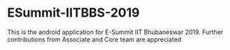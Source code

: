 # ESummit-IITBBS-2019

This is the android application for E-Summit IIT Bhubaneswar 2019.
Further contributions from Associate and Core team are appreciated
